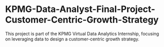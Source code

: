 # KPMG-Data-Analyst-Final-Project-Customer-Centric-Growth-Strategy
This project is part of the KPMG Virtual Data Analytics Internship, focusing on leveraging data to design a customer-centric growth strategy.
